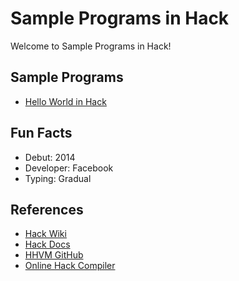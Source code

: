 # Sample Programs in Hack

Welcome to Sample Programs in Hack!

## Sample Programs

- [Hello World in Hack](https://therenegadecoder.com/code/hello-world-in-hack/)

## Fun Facts

- Debut: 2014
- Developer: Facebook
- Typing: Gradual

## References

- [Hack Wiki](https://en.wikipedia.org/wiki/Hack_(programming_language))
- [Hack Docs](http://hacklang.org/)
- [HHVM GitHub](https://github.com/facebook/hhvm)
- [Online Hack Compiler](https://www.jdoodle.com/execute-hack-online)
